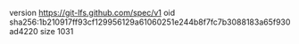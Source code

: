 version https://git-lfs.github.com/spec/v1
oid sha256:1b210917ff93cf129956129a61060251e244b8f7fc7b3088183a65f930ad4220
size 1031
